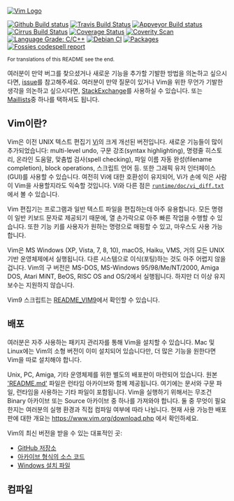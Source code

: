 [![Vim Logo](https://github.com/vim/vim/raw/master/runtime/vimlogo.gif)](https://www.vim.org)

[![Github Build status](https://github.com/vim/vim/workflows/GitHub%20CI/badge.svg)](https://github.com/vim/vim/actions?query=workflow%3A%22GitHub+CI%22) [![Travis Build Status](https://travis-ci.com/vim/vim.svg?branch=master)](https://travis-ci.com/github/vim/vim) [![Appveyor Build status](https://ci.appveyor.com/api/projects/status/o2qht2kjm02sgghk?svg=true)](https://ci.appveyor.com/project/chrisbra/vim) [![Cirrus Build Status](https://api.cirrus-ci.com/github/vim/vim.svg)](https://cirrus-ci.com/github/vim/vim) [![Coverage Status](https://codecov.io/gh/vim/vim/coverage.svg?branch=master)](https://codecov.io/gh/vim/vim?branch=master) [![Coverity Scan](https://scan.coverity.com/projects/241/badge.svg)](https://scan.coverity.com/projects/vim) [![Language Grade: C/C++](https://img.shields.io/lgtm/grade/cpp/g/vim/vim.svg?logo=lgtm&logoWidth=18)](https://lgtm.com/projects/g/vim/vim/context:cpp) [![Debian CI](https://badges.debian.net/badges/debian/testing/vim/version.svg)](https://buildd.debian.org/vim) [![Packages](https://repology.org/badge/tiny-repos/vim.svg)](https://repology.org/metapackage/vim) [![Fossies codespell report](https://fossies.org/linux/test/vim-master.tar.gz/codespell.svg)](https://fossies.org/linux/test/vim-master.tar.gz/codespell.html)

<sub>For translations of this README see the end.</sub>

여러분이 만약 버그를 찾으셨거나 새로운 기능을 추가할 기발한 방법을 의논하고 싶으시다면, [issue](https://github.com/vim/vim/issues)를 참고해주세요.
여러분이 만약 질문이 있거나 Vim을 위한 무언가 기발한 생각을 의논하고 싶으시다면, [StackExchange](https://vi.stackexchange.com/)를 사용하실 수 있습니다.
또는 [Maillists](https://www.vim.org/community.php)중 하나를 택하셔도 됩니다.


## Vim이란? ##

Vim은 이전 UNIX 텍스트 편집기 [Vi](https://en.wikipedia.org/wiki/Vi)의 크게 개선된 버전입니다. 새로운 기능들이 많이 추가되었습니다: multi-level undo, 구문 강조(syntax highlighting), 명령줄 히스토리, 온라인 도움말, 맞춤법 검사(spell checking), 파일 이름 자동 완성(filename completion), block operations, 스크립트 언어 등. 또한 그래픽 유저 인터페이스(GUI)를 사용할 수 있습니다. 여전히 Vi에 대한 호환성이 유지되어, Vi가 손에 익은 사람이 Vim을 사용할지라도 익숙할 것입니다.
Vi와 다른 점은 [`runtime/doc/vi_diff.txt`](runtime/doc/vi_diff.txt)에서 볼 수 있습니다.

Vim 편집기는 프로그램과 일반 텍스트 파일을 편집하는데 아주 유용합니다.
모든 명령이 일반 키보드 문자로 제공되기 때문에, 열 손가락으로 아주 빠른 작업을 수행할 수 있습니다.
또한 기능 키를 사용자가 원하는 명령으로 매핑할 수 있고, 마우스도 사용 가능합니다.

Vim은 MS Windows (XP, Vista, 7, 8, 10), macOS, Haiku, VMS, 거의 모든 UNIX 기반 운영체제에서 실행됩니다. 다른 시스템으로 이식(포팅)하는 것도 아주 어렵지 않을 겁니다.
Vim의 구 버전은 MS-DOS, MS-Windows 95/98/Me/NT/2000, Amiga DOS, Atari MiNT, BeOS, RISC OS and OS/2에서 실행됩니다. 하지만 더 이상 유지보수는 지원하지 않습니다.

Vim9 스크립트는 [README_VIM9](README_VIM9.md)에서 확인할 수 있습니다.

## 배포 ##

여러분은 자주 사용하는 패키지 관리자를 통해 Vim을 설치할 수 있습니다. Mac 및 Linux에는 Vim의 소형 버전이 이미 설치되어 있습니다만, 더 많은 기능을 원한다면 Vim을 따로 설치해야 합니다.

Unix, PC, Amiga, 기타 운영체제를 위한 별도의 배포판이 마련되어 있습니다.
원본 ['README.md'](https://github.com/vim/vim/blob/master/README.md) 파일은 런타임 아카이브와 함께 제공됩니다. 여기에는 문서와 구문 파일, 런타임을 사용하는 기타 파일이 포함됩니다.
Vim을 실행하기 위해서는 무조건 Binary 아카이브 또는 Source 아카이브 중 하나를 가져와야 합니다.
둘 중 무엇이 필요한지는 여러분의 실행 환경과 직접 컴파일 여부에 따라 나뉩니다.
현재 사용 가능한 배포판에 대한 개요는 https://www.vim.org/download.php 에서 확인하세요.

Vim의 최신 버전을 받을 수 있는 대표적인 곳:
* [GitHub 저장소](https://github.com/vim/vim)
* [아카이브 형식의 소스 코드](https://github.com/vim/vim/releases)
* [Windows 설치 파일](https://github.com/vim/vim-win32-installer/releases)



## 컴파일 ##

